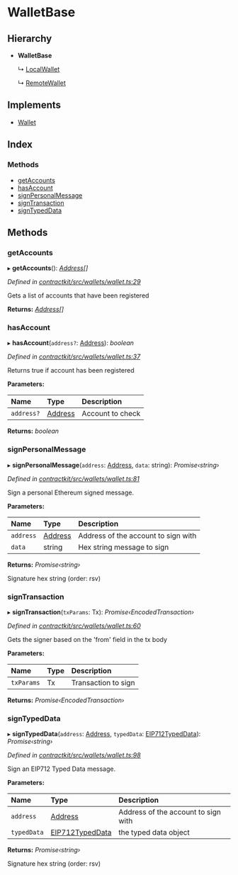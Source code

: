 # WalletBase

## Hierarchy

* **WalletBase**

  ↳ [LocalWallet]()

  ↳ [RemoteWallet]()

## Implements

* [Wallet]()

## Index

### Methods

* [getAccounts]()
* [hasAccount]()
* [signPersonalMessage]()
* [signTransaction]()
* [signTypedData]()

## Methods

### getAccounts

▸ **getAccounts**\(\): [_Address_](_base_.md#address)_\[\]_

_Defined in_ [_contractkit/src/wallets/wallet.ts:29_](https://github.com/celo-org/celo-monorepo/blob/master/packages/contractkit/src/wallets/wallet.ts#L29)

Gets a list of accounts that have been registered

**Returns:** [_Address_](_base_.md#address)_\[\]_

### hasAccount

▸ **hasAccount**\(`address?`: [Address](_base_.md#address)\): _boolean_

_Defined in_ [_contractkit/src/wallets/wallet.ts:37_](https://github.com/celo-org/celo-monorepo/blob/master/packages/contractkit/src/wallets/wallet.ts#L37)

Returns true if account has been registered

**Parameters:**

| Name | Type | Description |
| :--- | :--- | :--- |
| `address?` | [Address](_base_.md#address) | Account to check |

**Returns:** _boolean_

### signPersonalMessage

▸ **signPersonalMessage**\(`address`: [Address](_base_.md#address), `data`: string\): _Promise‹string›_

_Defined in_ [_contractkit/src/wallets/wallet.ts:81_](https://github.com/celo-org/celo-monorepo/blob/master/packages/contractkit/src/wallets/wallet.ts#L81)

Sign a personal Ethereum signed message.

**Parameters:**

| Name | Type | Description |
| :--- | :--- | :--- |
| `address` | [Address](_base_.md#address) | Address of the account to sign with |
| `data` | string | Hex string message to sign |

**Returns:** _Promise‹string›_

Signature hex string \(order: rsv\)

### signTransaction

▸ **signTransaction**\(`txParams`: Tx\): _Promise‹EncodedTransaction›_

_Defined in_ [_contractkit/src/wallets/wallet.ts:60_](https://github.com/celo-org/celo-monorepo/blob/master/packages/contractkit/src/wallets/wallet.ts#L60)

Gets the signer based on the 'from' field in the tx body

**Parameters:**

| Name | Type | Description |
| :--- | :--- | :--- |
| `txParams` | Tx | Transaction to sign |

**Returns:** _Promise‹EncodedTransaction›_

### signTypedData

▸ **signTypedData**\(`address`: [Address](_base_.md#address), `typedData`: [EIP712TypedData]()\): _Promise‹string›_

_Defined in_ [_contractkit/src/wallets/wallet.ts:98_](https://github.com/celo-org/celo-monorepo/blob/master/packages/contractkit/src/wallets/wallet.ts#L98)

Sign an EIP712 Typed Data message.

**Parameters:**

| Name | Type | Description |
| :--- | :--- | :--- |
| `address` | [Address](_base_.md#address) | Address of the account to sign with |
| `typedData` | [EIP712TypedData]() | the typed data object |

**Returns:** _Promise‹string›_

Signature hex string \(order: rsv\)

